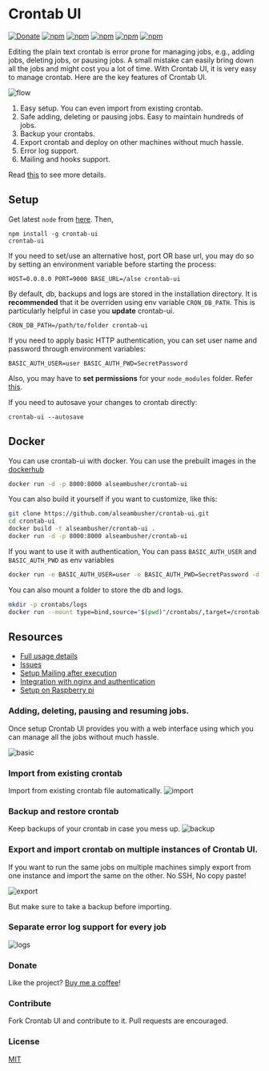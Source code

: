 Crontab UI
==========

[![Donate](https://img.shields.io/badge/Donate-PayPal-green.svg)](https://www.paypal.com/cgi-bin/webscr?cmd=_s-xclick&hosted_button_id=U8328Q7VFZMTS)
[![npm](https://img.shields.io/npm/v/crontab-ui.svg?style=flat-square)](https://lifepluslinux.blogspot.com/2015/06/crontab-ui-easy-and-safe-way-to-manage.html)
[![npm](https://img.shields.io/npm/dt/crontab-ui.svg?style=flat-square)](https://lifepluslinux.blogspot.com/2015/06/crontab-ui-easy-and-safe-way-to-manage.html)
[![npm](https://img.shields.io/npm/dm/crontab-ui.svg?style=flat-square)](https://lifepluslinux.blogspot.com/2015/06/crontab-ui-easy-and-safe-way-to-manage.html)
[![npm](https://img.shields.io/docker/pulls/alseambusher/crontab-ui.svg?style=flat-square)](https://lifepluslinux.blogspot.com/2015/06/crontab-ui-easy-and-safe-way-to-manage.html)
[![npm](https://img.shields.io/npm/l/crontab-ui.svg?style=flat-square)](https://lifepluslinux.blogspot.com/2015/06/crontab-ui-easy-and-safe-way-to-manage.html)

Editing the plain text crontab is error prone for managing jobs, e.g., adding jobs, deleting jobs, or pausing jobs. A small mistake can easily bring down all the jobs and might cost you a lot of time. With Crontab UI, it is very easy to manage crontab. Here are the key features of Crontab UI.

![flow](https://github.com/alseambusher/crontab-ui/raw/gh-pages/screenshots/flow.gif)

1. Easy setup. You can even import from existing crontab.
2. Safe adding, deleting or pausing jobs. Easy to maintain hundreds of jobs.
3. Backup your crontabs.
4. Export crontab and deploy on other machines without much hassle.
5. Error log support.
6. Mailing and hooks support.

Read [this](https://lifepluslinux.blogspot.com/2015/06/crontab-ui-easy-and-safe-way-to-manage.html) to see more details.

## Setup

Get latest `node` from [here](https://nodejs.org/en/download/current/). Then,

    npm install -g crontab-ui
    crontab-ui

If you need to set/use an alternative host, port OR base url, you may do so by setting an environment variable before starting the process:

    HOST=0.0.0.0 PORT=9000 BASE_URL=/alse crontab-ui

By default, db, backups and logs are stored in the installation directory. It is **recommended** that it be overriden using env variable `CRON_DB_PATH`. This is particularly helpful in case you **update** crontab-ui.

    CRON_DB_PATH=/path/to/folder crontab-ui
    
If you need to apply basic HTTP authentication, you can set user name and password through environment variables:

    BASIC_AUTH_USER=user BASIC_AUTH_PWD=SecretPassword
    
Also, you may have to **set permissions** for your `node_modules` folder. Refer [this](https://docs.npmjs.com/getting-started/fixing-npm-permissions).

If you need to autosave your changes to crontab directly:

    crontab-ui --autosave

## Docker
You can use crontab-ui with docker. You can use the prebuilt images in the [dockerhub](https://hub.docker.com/r/alseambusher/crontab-ui/tags)
```bash
docker run -d -p 8000:8000 alseambusher/crontab-ui
```

You can also build it yourself if you want to customize, like this:
```bash
git clone https://github.com/alseambusher/crontab-ui.git
cd crontab-ui
docker build -t alseambusher/crontab-ui .
docker run -d -p 8000:8000 alseambusher/crontab-ui
```

If you want to use it with authentication, You can pass `BASIC_AUTH_USER` and `BASIC_AUTH_PWD` as env variables
```bash
docker run -e BASIC_AUTH_USER=user -e BASIC_AUTH_PWD=SecretPassword -d -p 8000:8000 alseambusher/crontab-ui 
```

You can also mount a folder to store the db and logs.
```bash
mkdir -p crontabs/logs
docker run --mount type=bind,source="$(pwd)"/crontabs/,target=/crontab-ui/crontabs/ -d -p 8000:8000 alseambusher/crontab-ui
```

    
## Resources

* [Full usage details](https://lifepluslinux.blogspot.com/2015/06/crontab-ui-easy-and-safe-way-to-manage.html)
* [Issues](https://github.com/alseambusher/crontab-ui/blob/master/README/issues.md)
* [Setup Mailing after execution](https://lifepluslinux.blogspot.com/2017/03/introducing-mailing-in-crontab-ui.html)
* [Integration with nginx and authentication](https://github.com/alseambusher/crontab-ui/blob/master/README/nginx.md)
* [Setup on Raspberry pi](https://lifepluslinux.blogspot.com/2017/03/setting-up-crontab-ui-on-raspberry-pi.html)

### Adding, deleting, pausing and resuming jobs.

Once setup Crontab UI provides you with a web interface using which you can manage all the jobs without much hassle.

![basic](https://github.com/alseambusher/crontab-ui/raw/gh-pages/screenshots/main.png)

### Import from existing crontab

Import from existing crontab file automatically.
![import](https://github.com/alseambusher/crontab-ui/raw/gh-pages/screenshots/import.gif)

### Backup and restore crontab

Keep backups of your crontab in case you mess up.
![backup](https://github.com/alseambusher/crontab-ui/raw/gh-pages/screenshots/backup.png)

### Export and import crontab on multiple instances of Crontab UI.

If you want to run the same jobs on multiple machines simply export from one instance and import the same on the other. No SSH, No copy paste!

![export](https://github.com/alseambusher/crontab-ui/raw/gh-pages/screenshots/import_db.png)

But make sure to take a backup before importing.

### Separate error log support for every job
![logs](https://github.com/alseambusher/crontab-ui/raw/gh-pages/screenshots/log.gif)

### Donate
Like the project? [Buy me a coffee](https://www.paypal.com/cgi-bin/webscr?cmd=_s-xclick&hosted_button_id=U8328Q7VFZMTS)!

### Contribute
Fork Crontab UI and contribute to it. Pull requests are encouraged.

### License
[MIT](LICENSE.md)

